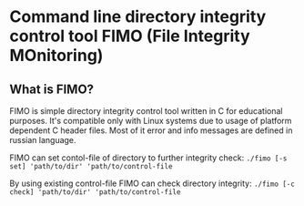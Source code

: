#  Command line directory integrity control tool FIMO (File Integrity MOnitoring)


## What is FIMO?
FIMO is simple directory integrity control tool written in C for educational purposes. It's compatible only with Linux systems due to usage of platform dependent C header files. Most of it error and info messages are defined in russian language.

FIMO can set contol-file of directory to further integrity check:
```./fimo [-s set] 'path/to/dir' 'path/to/control-file```

By using existing control-file FIMO can check directory integrity:
```./fimo [-c check] 'path/to/dir' 'path/to/control-file```
